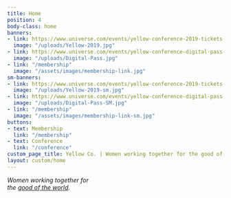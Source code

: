 ```yaml
---
title: Home
position: 4
body-class: home
banners:
- link: https://www.universe.com/events/yellow-conference-2019-tickets-los-angeles-SY12HX
  image: "/uploads/Yellow-2019.jpg"
- link: https://www.universe.com/events/yellow-conference-digital-pass-tickets-los-angeles-XHSCT7
  image: "/uploads/Digital-Pass.jpg"
- link: "/membership"
  image: "/assets/images/membership-link.jpg"
sm-banners:
- link: https://www.universe.com/events/yellow-conference-2019-tickets-los-angeles-SY12HX
  image: "/uploads/Yellow-2019-sm.jpg"
- link: https://www.universe.com/events/yellow-conference-digital-pass-tickets-los-angeles-XHSCT7
  image: "/uploads/Digital-Pass-SM.jpg"
- link: "/membership"
  image: "/assets/images/membership-link-sm.jpg"
buttons:
- text: Membership
  link: "/membership"
- text: Conference
  link: "/conference"
custom_page_title: Yellow Co. | Women working together for the good of the world.
layout: custom/home
---
```


<em>Women working together for <br class="hidden-xs-down"> the <u>good of the world</u>.</em>
